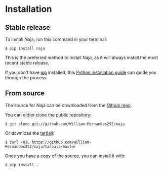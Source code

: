 # Installation

## Stable release

To install Naja, run this command in your
terminal:

``` console
$ pip install naja
```

This is the preferred method to install Naja, as it will always install the most recent stable release.

If you don't have [pip][] installed, this [Python installation guide][]
can guide you through the process.

## From source

The source for Naja can be downloaded from
the [Github repo][].

You can either clone the public repository:

``` console
$ git clone git://github.com/William-Fernandes252/naja
```

Or download the [tarball][]:

``` console
$ curl -OJL https://github.com/William-Fernandes252/naja/tarball/master
```

Once you have a copy of the source, you can install it with:

``` console
$ pip install .
```

  [pip]: https://pip.pypa.io
  [Python installation guide]: http://docs.python-guide.org/en/latest/starting/installation/
  [Github repo]: https://github.com/%7B%7B%20cookiecutter.github_username%20%7D%7D/%7B%7B%20cookiecutter.project_slug%20%7D%7D
  [tarball]: https://github.com/%7B%7B%20cookiecutter.github_username%20%7D%7D/%7B%7B%20cookiecutter.project_slug%20%7D%7D/tarball/master
